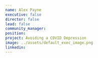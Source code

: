 ```yaml
---
name: Alex Payne
executive: false
director: false
lead: false
community_manager:   
position:  
project: Avoiding a COVID Depression
image: ../assets/default_exec_image.png
linkedin: 
---
```

